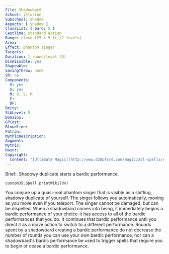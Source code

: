 ```yaml
---
File: Shadowbard
School: illusion
Subschool: shadow
Aspects: [ shadow ]
ClassList: { bard: 5 }
CastTime: standard action
Range: close (25 + 5 ft./2 levels)
Area: 
Effect: phantom singer
Targets: 
Duration: 1 round/level (D)
Dismissible: yes
Shapeable: 
SavingThrow: none
SR: no
Components:
  V: yes
  S: yes
  M: V, S, M
  F: 
  DF: 
Deity: 
SLALevel: 5
Domains: 
GPCost: 
Bloodline: 
Patron: 
MythicDescription: 
Augment: 
Mythic: 
Haunt: 
Copyright:
  Content: "[Ultimate Magic](http://www.d20pfsrd.com/magic/all-spells/s/shadowbard)"
---
```

Brief:: Shadowy duplicate starts a bardic performance.

```dataviewjs
customJS.Spell.printWiki(dv)
```

You conjure up a quasi-real phantom singer that is visible as a shifting, shadowy duplicate of yourself. The singer follows you automatically, moving as you move even if you teleport.  The singer cannot be damaged, but can be dispelled. When a shadowbard comes into being, it immediately begins a bardic performance of your choice-it has access to all of the bardic performances that you do. It continues that bardic performance until you direct it as a move action to switch to a different performance. Rounds spent by a shadowbard creating a bardic performance do not decrease the number of rounds you can use your own bardic performance, nor can a shadowbard's bardic performance be used to trigger spells that require you to begin or cease a bardic performance.
